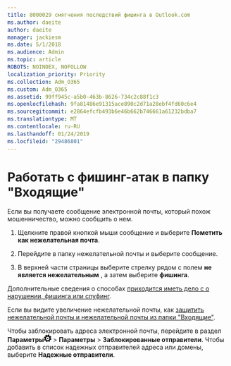 ```yaml
---
title: 8000029 смягчения последствий фишинга в Outlook.com
ms.author: daeite
author: daeite
manager: jackiesm
ms.date: 5/1/2018
ms.audience: Admin
ms.topic: article
ROBOTS: NOINDEX, NOFOLLOW
localization_priority: Priority
ms.collection: Adm_O365
ms.custom: Adm_O365
ms.assetid: 99ff945c-a5b0-463b-8626-734c2c88f1c3
ms.openlocfilehash: 9fa81486e91315ace890c2d71a28ebf4fd60c6e4
ms.sourcegitcommit: e2864efcfb493b6e46b662b746661a61232bdba7
ms.translationtype: MT
ms.contentlocale: ru-RU
ms.lasthandoff: 01/24/2019
ms.locfileid: "29486801"
---
```

# <a name="deal-with-phishing-scams-in-your-inbox"></a>Работать с фишинг-атак в папку "Входящие"

Если вы получаете сообщение электронной почты, который похож мошенничество, можно сообщить о нем.
  
1. Щелкните правой кнопкой мыши сообщение и выберите **Пометить как нежелательная почта**. 
    
2. Перейдите в папку нежелательной почты и выберите сообщение.
    
3. В верхней части страницы выберите стрелку рядом с полем **не является нежелательным** , а затем выберите **фишинга**. 
    
Дополнительные сведения о способах [приходится иметь дело с о нарушении, фишинга или спуфинг](https://go.microsoft.com/fwlink/p/?linkid=873139).
  
Если вы видите увеличение нежелательной почты, как [защитить нежелательной почты и нежелательной почты из папки "Входящие"](https://go.microsoft.com/fwlink/p/?linkid=873140).
  
Чтобы заблокировать адреса электронной почты, перейдите в раздел **Параметры**![параметры](media/f4b2e798-fff1-4a14-931f-5677a4543b58.png) \> **Параметры** \> **Заблокированные отправители**. Чтобы добавить в список надежных отправителей адреса или домены, выберите **Надежные отправители**. 
  

